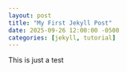 ```yaml
---
layout: post
title: "My First Jekyll Post"
date: 2025-09-26 12:00:00 -0500
categories: [jekyll, tutorial]
---
```

This is just a test
